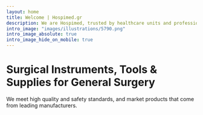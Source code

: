 ```yaml
---
layout: home
title: Welcome | Hospimed.gr
description: We are Hospimed, trusted by healthcare units and professionals for high quality general surgery supplies.
intro_image: "images/illustrations/5790.png"
intro_image_absolute: true
intro_image_hide_on_mobile: true
---
```


# Surgical Instruments, Tools & Supplies for General Surgery

We meet high quality and safety standards, and market products that come from leading manufacturers.
